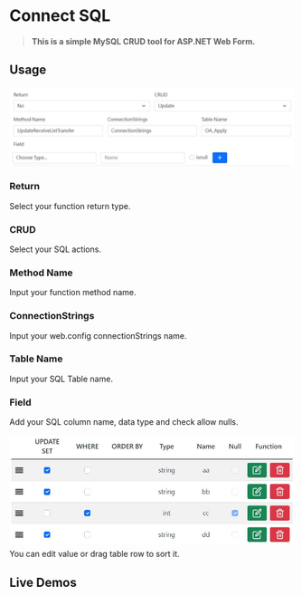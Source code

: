# Connect SQL
> #### This is a simple MySQL CRUD tool for ASP.NET Web Form.
## Usage
![](image1.JPG)
### Return
Select your function return type.
### CRUD
Select your SQL actions.
### Method Name
Input your function method name.
### ConnectionStrings
Input your web.config connectionStrings name.
### Table Name
Input your SQL Table name.
### Field
Add your SQL column name, data type and check allow nulls.

![](image2.JPG)
You can edit value or drag table row to sort it.

## Live Demos
